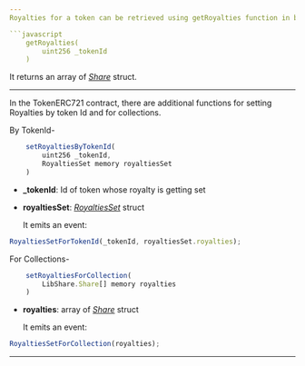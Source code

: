 ```yaml
---
Royalties for a token can be retrieved using getRoyalties function in both (PNDC_ERC721 and TokenERC721) contracts.

```javascript
    getRoyalties(
        uint256 _tokenId
    )
```

It returns an array of [_Share_](../Structs/Share.md) struct.

***

In the TokenERC721 contract, there are additional functions for setting Royalties by token Id and for collections.

By TokenId-

```javascript
    setRoyaltiesByTokenId(
        uint256 _tokenId,
        RoyaltiesSet memory royaltiesSet
    )
```

- **\_tokenId**: Id of token whose royalty is getting set
- **royaltiesSet**: [_RoyaltiesSet_](../Structs/2_RoyaltiesSet.md) struct

  It emits an event:

```javascript
RoyaltiesSetForTokenId(_tokenId, royaltiesSet.royalties);
```

For Collections-

```javascript
    setRoyaltiesForCollection(
        LibShare.Share[] memory royalties
    )
```

- **royalties**: array of [_Share_](../Structs/Share.md) struct

  It emits an event:

```javascript
RoyaltiesSetForCollection(royalties);
```

---
```

